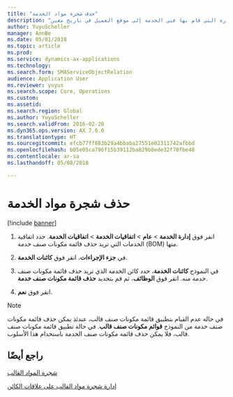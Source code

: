```yaml
---
title: "حذف شجرة مواد الخدمة"
description: "يمثل أمر الخدمة الزيارة التي قام بها فني الخدمة إلى موقع العميل في تاريخ معين."
author: YuyuScheller
manager: AnnBe
ms.date: 05/01/2018
ms.topic: article
ms.prod: 
ms.service: dynamics-ax-applications
ms.technology: 
ms.search.form: SMAServiceObjectRelation
audience: Application User
ms.reviewer: yuyus
ms.search.scope: Core, Operations
ms.custom: 
ms.assetid: 
ms.search.region: Global
ms.author: YuyuScheller
ms.search.validFrom: 2016-02-28
ms.dyn365.ops.version: AX 7.0.0
ms.translationtype: HT
ms.sourcegitcommit: efcb77ff883b29a4bbaba27551e02311742afbbd
ms.openlocfilehash: b05e05ca796f15b39112ba829b8ede32f70fbe48
ms.contentlocale: ar-sa
ms.lasthandoff: 05/08/2018

---
```



# <a name="delete-a-service-bom"></a>حذف شجرة مواد الخدمة 

[!include [banner](../includes/banner.md)]


1.  انقر فوق **إدارة الخدمة** \> **عام** \> **اتفاقيات الخدمة‬** \> **اتفاقيات الخدمة‬**. حدد اتفاقية الخدمات التي تريد حذف قائمة مكونات صنف خدمة (BOM) منها.

2.  في **جزء الإجراءات**، انقر فوق **كائنات الخدمة**.

3.  في النموذج **كائنات الخدمة**، حدد كائن الخدمة الذي تريد حذف قائمة مكونات صنف خدمة منه. انقر فوق **الوظائف**، ثم قم بتحديد **حذف قائمة مكونات صنف خدمة**.

4.  انقر فوق **نعم**.


> [!NOTE]
> <P>في حالة عدم القيام بتطبيق قائمة مكونات صنف قالب، عندئذ يمكن حذف قائمة مكونات صنف خدمة من النموذج <STRONG>قوائم مكونات صنف قالب</STRONG>. في حالة تطبيق قائمة مكونات صنف قالب، فلا يمكن حذف قائمة مكونات صنف الخدمة باستخدام هذا الأسلوب.</P>



## <a name="see-also"></a>راجع أيضًا

[شجرة المواد القالب ](template-boms.md)

[إدارة شجرة مواد القالب على علاقات الكائن](manage-template-boms-on-object-relations.md)

  




